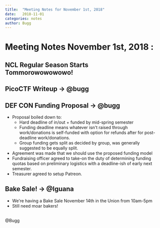 ```yaml
---
title:  "Meeting Notes for November 1st, 2018"
date:   2018-11-01
categories: notes
author: Bugg
---
```

# Meeting Notes November 1st, 2018 :

## NCL Regular Season Starts Tommorowowowowo!

## PicoCTF Writeup -> @bugg

## DEF CON Funding Proposal -> @bugg
- Proposal boiled down to:
  - Hard deadline of in/out + funded by mid-spring semester
  - Funding deadline means whatever isn't raised through work/donations is self-funded with option for refunds after for post-deadline work/donations.
  - Group funding gets split as decided by group, was generally suggested to be equally split.
- Agreement was made that we should use the proposed funding model
- Fundraising officer agreed to take-on the duty of determining funding quotas based on preliminary logistics with a deadline-ish of early next semester. 
- Treasurer agreed to setup Patreon. 

## Bake Sale! -> @Iguana
- We're having a Bake Sale November 14th in the Union from 10am-5pm
- Still need moar bakers!

<br>
@Bugg
